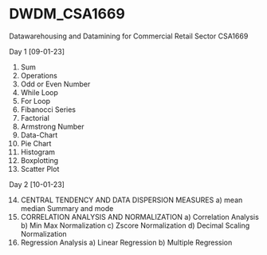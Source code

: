 # DWDM_CSA1669
Datawarehousing and Datamining for Commercial Retail Sector CSA1669

Day 1 [09-01-23]
1. Sum 
2. Operations
3. Odd or Even Number
4. While Loop
5. For Loop
6. Fibanocci Series
7. Factorial
8. Armstrong Number
9. Data-Chart
10. Pie Chart
11. Histogram
12. Boxplotting
13. Scatter Plot

Day 2 [10-01-23]

14. CENTRAL TENDENCY AND DATA DISPERSION MEASURES
  a) mean median Summary and mode
13. CORRELATION ANALYSIS AND NORMALIZATION 
  a) Correlation Analysis
  b) Min Max Normalization
  c) Zscore Normalization
  d) Decimal Scaling Normalization
14. Regression Analysis
  a) Linear Regression
  b) Multiple Regression


